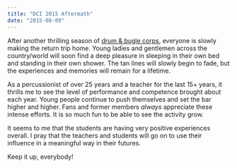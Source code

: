 ```yaml
---
title: "DCI 2015 Aftermath"
date: "2015-08-09"
---
```


After another thrilling season of [drum & bugle corps](http://www.dci.org), everyone is slowly making the  return trip home. Young ladies and gentlemen across the country/world will soon find a deep pleasure in sleeping in their own bed and standing in their own shower. The tan lines will slowly begin to fade, but the experiences and memories will remain for a lifetime.

As a percussionist of over 25 years and a teacher for the last 15+ years, it thrills me to see the level of performance and competence brought about each year. Young people continue to push themselves and set the bar higher and higher. Fans and former members _always_ appreciate these intense efforts. It is so much fun to be able to see the activity grow.

It seems to me that the students are having very positive experiences overall. I pray that the teachers and students will go on to use their influence in a meaningful way in their futures.

Keep it up, everybody!
